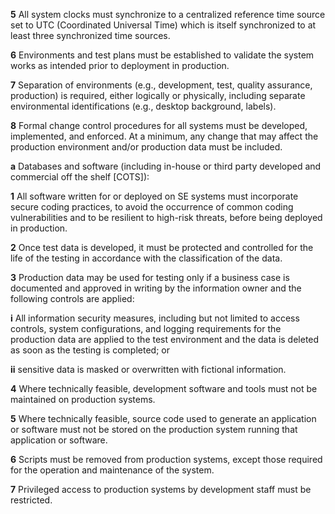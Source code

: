 **5** All system clocks must synchronize to a centralized reference time source set to UTC (Coordinated Universal Time) which is itself synchronized to at least three synchronized time sources.

**6** Environments and test plans must be established to validate the system works as intended prior to deployment in production.

**7** Separation of environments (e.g., development, test, quality assurance, production) is required, either logically or physically, including separate environmental identifications (e.g., desktop background, labels).

**8** Formal change control procedures for all systems must be developed, implemented, and enforced. At a minimum, any change that may affect the production environment and/or production data must be included.

**a** Databases and software (including in-house or third party developed and commercial off the shelf [COTS]):

**1** All software written for or deployed on SE systems must incorporate secure coding practices, to avoid the occurrence of common coding vulnerabilities and to be resilient to high-risk threats, before being deployed in production.

**2** Once test data is developed, it must be protected and controlled for the life of the testing in accordance with the classification of the data.

**3** Production data may be used for testing only if a business case is documented and approved in writing by the information owner and the following controls are applied:

**i** All information security measures, including but not limited to access controls, system configurations, and logging requirements for the production data are applied to the test environment and the data is deleted as soon as the testing is completed; or

**ii** sensitive data is masked or overwritten with fictional information.

**4** Where technically feasible, development software and tools must not be maintained on production systems.

**5** Where technically feasible, source code used to generate an application or software must not be stored on the production system running that application or software.

**6** Scripts must be removed from production systems, except those required for the operation and maintenance of the system.

**7** Privileged access to production systems by development staff must be restricted.